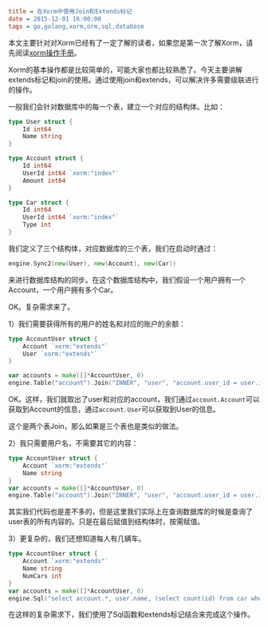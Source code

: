 ```ini
title = 在Xorm中使用Join和Extends标记
date = 2015-12-01 16:00:00
tags = go,golang,xorm,orm,sql,database
```

本文主要针对对Xorm已经有了一定了解的读者，如果您是第一次了解Xorm，请先阅读[xorm操作手册](http://xorm.io/docs)。

Xorm的基本操作都是比较简单的，可能大家也都比较熟悉了。今天主要讲解extends标记和join的使用。通过使用join和extends，可以解决许多需要级联进行的操作。

一般我们会针对数据库中的每一个表，建立一个对应的结构体。比如：
```Go
type User struct {
    Id int64
    Name string
}

type Account struct {
    Id int64
    UserId int64 `xorm:"index"`
    Amount int64
}

type Car struct {
    Id int64
    UserId int64 `xorm:"index"`
    Type int
}
```

我们定义了三个结构体，对应数据库的三个表，我们在启动时通过：
```Go
engine.Sync2(new(User), new(Account), new(Car))
```
来进行数据库结构的同步。在这个数据库结构中，我们假设一个用户拥有一个Account，一个用户拥有多个Car。

OK。复杂需求来了。

1）我们需要获得所有的用户的姓名和对应的账户的余额：
```Go
type AccountUser struct {
    Account `xorm:"extends"`
    User `xorm:"extends"`
}

var accounts = make([]*AccountUser, 0)
engine.Table("account").Join("INNER", "user", "account.user_id = user.id").Find(&accounts)
```
OK。这样，我们就取出了user和对应的account，我们通过```account.Account```可以获取到Account的信息，通过```account.User```可以获取到User的信息。

这个是两个表Join，那么如果是三个表也是类似的做法。

2）我只需要用户名，不需要其它的内容：
```Go
type AccountUser struct {
    Account `xorm:"extends"`
    Name string
}
var accounts = make([]*AccountUser, 0)
engine.Table("account").Join("INNER", "user", "account.user_id = user.id").Find(&accounts)
```
其实我们代码也是差不多的，但是这里我们实际上在查询数据库的时候是查询了user表的所有内容的。只是在最后赋值到结构体时，按需赋值。

3）更复杂的，我们还想知道每人有几辆车。
```Go
type AccountUser struct {
    Account `xorm:"extends"`
    Name string
    NumCars int
}
var accounts = make([]*AccountUser, 0)
engine.Sql("select account.*, user.name, (select count(id) from car where car.user_id = user.id) as num_cars from account, user where account.user_id = user.id").Find(&accounts)
```
在这样的复杂需求下，我们使用了Sql函数和extends标记结合来完成这个操作。
